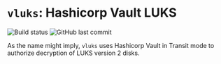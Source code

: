 # `vluks`: Hashicorp Vault LUKS

![Build status](https://ci.sapphic.systems/api/v1/teams/main/pipelines/vluks/jobs/nightly/badge)
![GitHub last commit](https://img.shields.io/github/last-commit/SapphicCode/vluks)

As the name might imply, `vluks` uses Hashicorp Vault in Transit mode to authorize decryption of LUKS version 2 disks.

